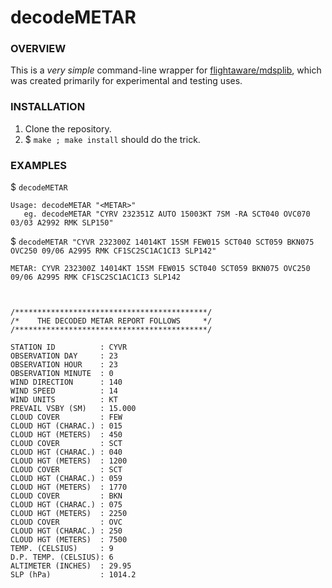 decodeMETAR
===

### OVERVIEW
This is a _very simple_ command-line wrapper for [flightaware/mdsplib](https://github.com/flightaware/mdsplib), which was created primarily for experimental and testing uses.

### INSTALLATION
  1. Clone the repository.
  2. $ `make ; make install` should do the trick.

### EXAMPLES

$ `decodeMETAR`

```
Usage: decodeMETAR "<METAR>"
   eg. decodeMETAR "CYRV 232351Z AUTO 15003KT 7SM -RA SCT040 OVC070 03/03 A2992 RMK SLP150"
``` 


$ `decodeMETAR "CYVR 232300Z 14014KT 15SM FEW015 SCT040 SCT059 BKN075 OVC250 09/06 A2995 RMK CF1SC2SC1AC1CI3 SLP142"`

```
METAR: CYVR 232300Z 14014KT 15SM FEW015 SCT040 SCT059 BKN075 OVC250 09/06 A2995 RMK CF1SC2SC1AC1CI3 SLP142



/*******************************************/
/*    THE DECODED METAR REPORT FOLLOWS     */
/*******************************************/

STATION ID          : CYVR
OBSERVATION DAY     : 23
OBSERVATION HOUR    : 23
OBSERVATION MINUTE  : 0
WIND DIRECTION      : 140
WIND SPEED          : 14
WIND UNITS          : KT
PREVAIL VSBY (SM)   : 15.000
CLOUD COVER         : FEW
CLOUD HGT (CHARAC.) : 015
CLOUD HGT (METERS)  : 450
CLOUD COVER         : SCT
CLOUD HGT (CHARAC.) : 040
CLOUD HGT (METERS)  : 1200
CLOUD COVER         : SCT
CLOUD HGT (CHARAC.) : 059
CLOUD HGT (METERS)  : 1770
CLOUD COVER         : BKN
CLOUD HGT (CHARAC.) : 075
CLOUD HGT (METERS)  : 2250
CLOUD COVER         : OVC
CLOUD HGT (CHARAC.) : 250
CLOUD HGT (METERS)  : 7500
TEMP. (CELSIUS)     : 9
D.P. TEMP. (CELSIUS): 6
ALTIMETER (INCHES)  : 29.95
SLP (hPa)           : 1014.2

```
